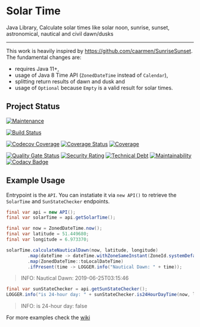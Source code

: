 # Solar Time
Java Library, Calculate solar times like solar noon, sunrise, sunset, astronomical, nautical and civil dawn/dusks

---

This work is heavily inspired by https://github.com/caarmen/SunriseSunset. The fundamental changes are:

* requires Java 11+,
* usage of Java 8 Time API (`ZonedDateTime` instead of `Calendar`),
* splitting return results of dawn and dusk and
* usage of `Optional` because `Empty` is a valid result for solar times.

## Project Status

[![Maintenance](https://img.shields.io/maintenance/yes/2019.svg)](https://github.com/thatsIch/solar-time)

[![Build Status](https://travis-ci.org/thatsIch/solar-time.svg?branch=master)](https://travis-ci.org/thatsIch/solar-time)

[![Codecov Coverage](https://codecov.io/gh/thatsIch/solar-time/branch/master/graph/badge.svg)](https://codecov.io/gh/thatsIch/solar-time)
[![Coverage Status](https://coveralls.io/repos/github/thatsIch/solar-time/badge.svg?branch=master&kill_cache=1)](https://coveralls.io/github/thatsIch/solar-time?branch=master)
[![Coverage](https://sonarcloud.io/api/project_badges/measure?project=thatsIch_solar-time&metric=coverage)](https://sonarcloud.io/component_measures?id=thatsIch_solar-time&metric=coverage&view=list)

[![Quality Gate Status](https://sonarcloud.io/api/project_badges/measure?project=thatsIch_solar-time&metric=alert_status)](https://sonarcloud.io/dashboard?id=thatsIch_solar-time)
[![Security Rating](https://sonarcloud.io/api/project_badges/measure?project=thatsIch_solar-time&metric=security_rating)](https://sonarcloud.io/dashboard?id=thatsIch_solar-time)
[![Technical Debt](https://sonarcloud.io/api/project_badges/measure?project=thatsIch_solar-time&metric=sqale_index)](https://sonarcloud.io/dashboard?id=thatsIch_solar-time)
[![Maintainability](https://api.codeclimate.com/v1/badges/7bebabb71ca31cf2aa8d/maintainability)](https://codeclimate.com/github/thatsIch/solar-time/maintainability)
[![Codacy Badge](https://api.codacy.com/project/badge/Grade/cb6ede108aca42b7a0683c8a55c10bb2)](https://www.codacy.com/app/thatsIch/solar-time?utm_source=github.com&amp;utm_medium=referral&amp;utm_content=thatsIch/solar-time&amp;utm_campaign=Badge_Grade)

## Example Usage

Entrypoint is the `API`. You can instatiate it via `new API()` to retrieve the `SolarTime` and `SunStateChecker` endpoints.

```java
final var api = new API();
final var solarTime = api.getSolarTime();

final var now = ZonedDateTime.now();
final var latitude = 51.449680;
final var longitude = 6.973370;

solarTime.calculateNauticalDawn(now, latitude, longitude)
        .map(dateTime -> dateTime.withZoneSameInstant(ZoneId.systemDefault()))
        .map(ZonedDateTime::toLocalDateTime)
        .ifPresent(time -> LOGGER.info("Nautical Dawn: " + time));
```

> INFO: Nautical Dawn: 2019-06-25T03:15:46

```java
final var sunStateChecker = api.getSunStateChecker();
LOGGER.info("is 24-hour day: " + sunStateChecker.is24HourDayTime(now, latitude, longitude));
```

> INFO: is 24-hour day: false

For more examples check the [wiki](https://github.com/thatsIch/solar-time/wiki/Examples)